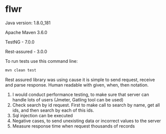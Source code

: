 # flwr

Java version: 1.8.0_181

Apache Maven 3.6.0

TestNG - 7.0.0

Rest-assured - 3.0.0

To run tests use this command line:
```bash
mvn clean test
```
Rest assured library was using cause it is simple to send request, receive and parse response. Human readable with given, when, then notation.

1. I would conduct performance testing, to make sure that server can handle lots of users (Jmeter, Gatling tool can be used)
2. Check search by id request. First to make call to search by name, get all ids, and then search by each of this ids.
3. Sql injection can be executed
4. Negative cases, to send unexisting data or incorrect values to the server
5. Measure response time when request thousands of records
